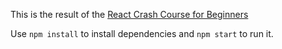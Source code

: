 This is the result of the [React Crash Course for Beginners](https://code.tutsplus.com/series/react-crash-course-for-beginners--cms-1204)

Use `npm install` to install dependencies and `npm start` to run it.
